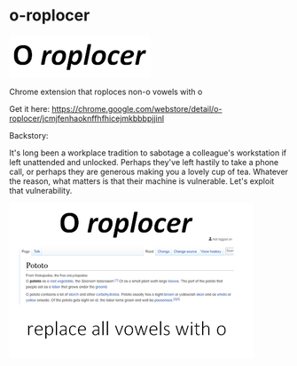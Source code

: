 # o-roplocer
![](logo.png)

Chrome extension that roploces non-o vowels with o

Get it here: https://chrome.google.com/webstore/detail/o-roplocer/jcmjfenhaoknffhfhicejmkbbbpjjinl

Backstory:

It's long been a workplace tradition to sabotage a colleague's workstation if left unattended and unlocked. Perhaps they've left hastily to take a phone call, or perhaps they are generous making you a lovely cup of tea. Whatever the reason, what matters is that their machine is vulnerable. Let's exploit that vulnerability.

![](src/promo-1.png)

